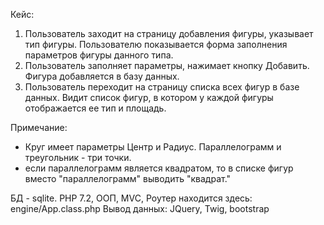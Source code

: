 Кейс:

1. Пользователь заходит на страницу добавления фигуры, указывает тип фигуры.
Пользователю показывается форма заполнения параметров фигуры данного типа.
2. Пользователь заполняет параметры, нажимает кнопку Добавить. Фигура добавляется
в базу данных.
3. Пользователь переходит на страницу списка всех фигур в базе данных. Видит список
фигур, в котором у каждой фигуры отображается ее тип и площадь.

Примечание: 
- Круг имеет параметры Центр и Радиус. Параллелограмм и треугольник - три точки. 
- если параллелограмм является квадратом, то в списке фигур вместо "параллелограмм"
выводить "квадрат."

БД - sqlite.
PHP 7.2, ООП,
MVC,
Роутер находится здесь: engine/App.class.php
Вывод данных: JQuery, Twig, bootstrap 